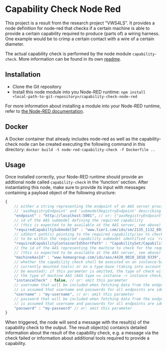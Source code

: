 # Capability Check Node Red

This project is a result from the research project "VWS4LS". It provides a node
definition for node-red that checks if a certain machine is able to provide a 
certain capability required to produce (parts of) a wiring harness. One example 
would be to crimp a certain contact with a wire of a certain diameter.

The actual capability check is performed by the node module `capability-check`.
More information can be found in its own [readme](../capability-check//readme.md).

## Installation

- Clone the Git repository
- Install this node module into you Node-RED runtime:
    `npm install <local-path-to-git-repository>/capability-check-node-red`

For more information about installing a module into your Node-RED runtime,
refer to [the Node-RED documentation](https://nodered.org/docs/creating-nodes/first-node#testing-your-node-in-node-red).

## Docker

A Docker container that already includes node-red as well as the capability-check node can be created executing the following command in this directory:
`docker build -t node-red-capability-check -f Dockerfile ..`

## Usage

Once installed correctly, your Node-RED runtime should provide an addtional node called `capability-check` in the 'function' section. 
After instantiating this node, make sure to provide its input with messages containing a payload object of the following structure:

```javascript
{
    // either a string representing the endpoint of an AAS server providing access to all relevant AASes and submodels or an object with two members 
    // 'aasRegistryEndpoint' and 'submodelRegistryEndpoint' describing the registry endpoints used to find the servers hosting the relevant AASes and submodels
    "endpoint" : "http://localhost:5001", // or: {"aasRegistryEndpoint" = "http://localhost:5001", "submodelRegistryEndpoint" = "http://localhost:5001"}
    // id of the AAS submodel defining the required capability
    // (this is expected to be available at the AAS server, see above)
    "requiredCapabiltySubmodelId" : "www.tier1.com/ids/sm/2135_1132_8032_2655",
    // idShort path(s) pointing to the required capability/ies to check; this is expected
    // to be within the required capability submodel identified via 'requiredCapabiltySubmodelId'
    "requiredCapabilityContainerIdShortPath" : "CapabilitySet/CapabilityContainer01", // or: ["CapabilitySet/CapabilityContainer01", "CapabilitySet/CapabilityContainer04"]
    // the id of the AAS representing the machine to check for the required capability
    // (this is expected to be available at the AAS server, see above)
    "machineAasId" : "www.komaxgroup.com/ids/aas/4420_0010_1010_9339",
    // whether the capability check shall be executed on an instance-base (taking into account the 
    // currently mounted tools) or on a type-base (taking into account tools that can theoretically 
    // be mounted); if this parameter is omitted, the type of check will be determined based on 
    // the type of machine AAS (AAS type == instance -> instance check; AAS type == type -> type check)
    "instanceCheck" : false, // or: omit this parameter
    // username that will be included when fetching data from the endpoint(s); username/password will be included directly in the fetch urls; it 
    // is assumed that username and passwords for all endpoints are identical
    "username" : "my-username", // or: omit this parameter
    // password that will be included when fetching data from the endpoint(s); username/password will be included directly in the fetch urls; it 
    // is assumed that username and passwords for all endpoints are identical
    "password" : "my-password" // or: omit this parameter
}
```

When triggered, the node will send a message with the result(s) of the capability 
check to the output. The result object(s) contain/s detailed information about the 
result of the capability check, e.g. a message via the check failed or 
information about additional tools required to provide a capability.